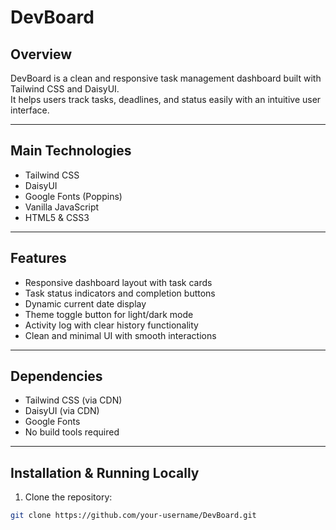 # DevBoard

## Overview

DevBoard is a clean and responsive task management dashboard built with Tailwind CSS and DaisyUI.  
It helps users track tasks, deadlines, and status easily with an intuitive user interface.

---

## Main Technologies

- Tailwind CSS  
- DaisyUI  
- Google Fonts (Poppins)  
- Vanilla JavaScript  
- HTML5 & CSS3  

---

## Features

- Responsive dashboard layout with task cards  
- Task status indicators and completion buttons  
- Dynamic current date display  
- Theme toggle button for light/dark mode  
- Activity log with clear history functionality  
- Clean and minimal UI with smooth interactions  

---

## Dependencies

- Tailwind CSS (via CDN)  
- DaisyUI (via CDN)  
- Google Fonts  
- No build tools required  

---

## Installation & Running Locally

1. Clone the repository:

```bash
git clone https://github.com/your-username/DevBoard.git

